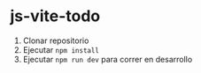 # js-vite-todo

1. Clonar repositorio
2. Ejecutar ```npm install```
3. Ejecutar ```npm run dev``` para correr en desarrollo
